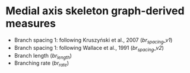 # <b>Medial axis skeleton graph-derived measures</b>

+ Branch spacing 1: following Kruszyński et al., 2007 (<i>br<sub>spacing</sub>_v1</i>)
+ Branch spacing 1: following Wallace et al., 1991 (<i>br<sub>spacing</sub>_v2</i>)
+ Branch length (<i>br<sub>length</sub></i>)
+ Branching rate (<i>br<sub>rate</sub></i>)
